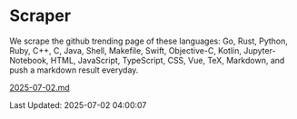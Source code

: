 # Scraper

We scrape the github trending page of these languages: Go, Rust, Python, Ruby, C++, C, Java, Shell, Makefile, Swift, Objective-C, Kotlin, Jupyter-Notebook, HTML, JavaScript, TypeScript, CSS, Vue, TeX, Markdown, and push a markdown result everyday.

[2025-07-02.md](https://github.com/yangwenmai/github-trending-backup/blob/master/2025-07-02.md)

Last Updated: 2025-07-02 04:00:07